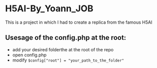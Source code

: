 # H5AI-By_Yoann_JOB
This is a project in which I had to create a replica from the famous H5AI

## Usesage of the config.php at the root:
- add your desired folderthe  at the root of the repo
- open config.php
- modify ```$config["root"] = "your_path_to_the_folder"```
